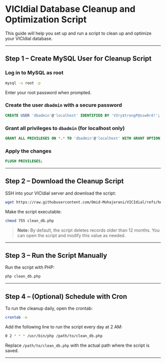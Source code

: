 # VICIdial Database Cleanup and Optimization Script

This guide will help you set up and run a script to clean up and optimize your VICIdial database.

---

## Step 1 – Create MySQL User for Cleanup Script

### Log in to MySQL as root

```bash
mysql -u root -p
```

Enter your root password when prompted.

### Create the user `dbadmin` with a secure password

```sql
CREATE USER 'dbadmin'@'localhost' IDENTIFIED BY 'V3ry$trongP@ssw0rd!';
```

### Grant all privileges to `dbadmin` (for localhost only)

```sql
GRANT ALL PRIVILEGES ON *.* TO 'dbadmin'@'localhost' WITH GRANT OPTION;
```

### Apply the changes

```sql
FLUSH PRIVILEGES;
```

---

## Step 2 – Download the Cleanup Script

SSH into your VICIdial server and download the script:

```bash
wget https://raw.githubusercontent.com/Omid-Mohajerani/VICIdial/refs/heads/main/vicidial_db_cleanup/clean_db.php
```

Make the script executable:

```bash
chmod 755 clean_db.php
```

> **Note:** By default, the script deletes records older than 12 months. You can open the script and modify this value as needed.

---

## Step 3 – Run the Script Manually

Run the script with PHP:

```bash
php clean_db.php
```

---

## Step 4 – (Optional) Schedule with Cron

To run the cleanup daily, open the crontab:

```bash
crontab -e
```

Add the following line to run the script every day at 2 AM:

```bash
0 2 * * * /usr/bin/php /path/to/clean_db.php
```

Replace `/path/to/clean_db.php` with the actual path where the script is saved.

---

